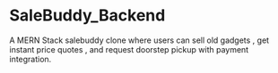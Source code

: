 # SaleBuddy_Backend
A MERN Stack salebuddy clone where users can sell old gadgets , get instant price quotes , and request doorstep pickup with payment integration.
